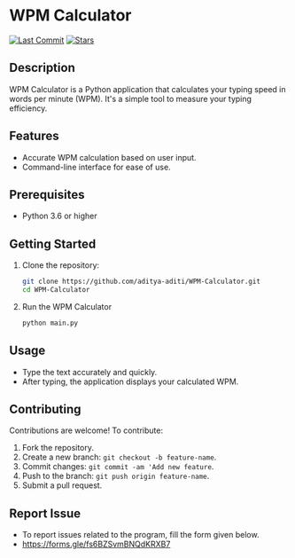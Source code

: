 # WPM Calculator

[![Last Commit](https://img.shields.io/github/last-commit/aditya-aditi/WPM-Calculator)](https://github.com/aditya-aditi/WPM-Calculator/commits)
[![Stars](https://img.shields.io/github/stars/aditya-aditi/WPM-Calculator?style=social)](https://github.com/aditya-aditi/WPM-Calculator/stargazers)

## Description

WPM Calculator is a Python application that calculates your typing speed in words per minute (WPM). It's a simple tool to measure your typing efficiency.

## Features

- Accurate WPM calculation based on user input.
- Command-line interface for ease of use.

## Prerequisites

- Python 3.6 or higher

## Getting Started

1. Clone the repository:
   ```bash
   git clone https://github.com/aditya-aditi/WPM-Calculator.git
   cd WPM-Calculator
2. Run the WPM Calculator
    ```bash
    python main.py

## Usage
- Type the text accurately and quickly.
- After typing, the application displays your calculated WPM.

## Contributing

Contributions are welcome! To contribute:

1. Fork the repository.
2. Create a new branch: `git checkout -b feature-name`.
3. Commit changes: `git commit -am 'Add new feature`.
4. Push to the branch: `git push origin feature-name`.
5. Submit a pull request.

## Report Issue
- To report issues related to the program, fill the form given below.
- https://forms.gle/fs6BZSvmBNQdKRXB7
